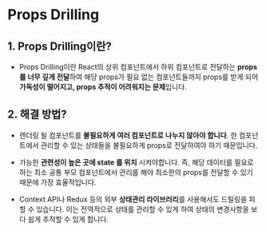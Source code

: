 # Props Drilling

## 1. Props Drilling이란?

- Props Drilling이란 React의 상위 컴포넌트에서 하위 컴포넌트로 전달하는 **props를 너무 깊게 전달**하여 해당 props가 필요 없는 컴포넌트들까지 props를 받게 되어 **가독성이 떨어지고, props 추적이 어려워지는 문제**입니다.

## 2. 해결 방법?

- 렌더링 될 컴포넌트를 **불필요하게 여러 컴포넌트로 나누지 않아야 합니다**. 한 컴포넌트에서 관리할 수 있는 상태들을 불필요하게 props로 전달하여야 하기 때문입니다.

- 가능한 **관련성이 높은 곳에 state 를 위치** 시켜야합니다. 즉, 해당 데이터를 필요로 하는 최소 공통 부모 컴포넌트에서 관리를 해야 최소한의 props를 전달할 수 있기 때문에 가장 효율적입니다.

- Context API나 Redux 등의 외부 **상태관리 라이브러리**를 사용해서도 드릴링을 피할 수 있습니다. 이는 전역적으로 상태를 관리할 수 있게 하여 상태의 변경사항을 보다 쉽게 추적할 수 있게 합니다.
